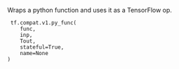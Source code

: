 Wraps a python function and uses it as a TensorFlow op.

```
 tf.compat.v1.py_func(
    func,
    inp,
    Tout,
    stateful=True,
    name=None
)
```
